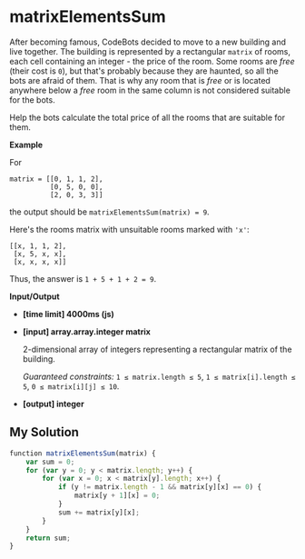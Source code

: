 # matrixElementsSum
﻿After becoming famous, CodeBots decided to move to a new building and live together. The building is represented by a rectangular `matrix` of rooms, each cell containing an integer - the price of the room. Some rooms are _free_ (their cost is `0`), but that's probably because they are haunted, so all the bots are afraid of them. That is why any room that is _free_ or is located anywhere below a _free_ room in the same column is not considered suitable for the bots.

Help the bots calculate the total price of all the rooms that are suitable for them.

**Example**

For

```
matrix = [[0, 1, 1, 2], 
          [0, 5, 0, 0], 
          [2, 0, 3, 3]]

```

the output should be
`matrixElementsSum(matrix) = 9`.

Here's the rooms matrix with unsuitable rooms marked with `'x'`:

```
[[x, 1, 1, 2], 
 [x, 5, x, x], 
 [x, x, x, x]]

```

Thus, the answer is `1 + 5 + 1 + 2 = 9`.

**Input/Output**

*   **[time limit] 4000ms (js)**

*   **[input] array.array.integer matrix**

    2-dimensional array of integers representing a rectangular matrix of the building.

    _Guaranteed constraints:_
    `1 ≤ matrix.length ≤ 5`,
    `1 ≤ matrix[i].length ≤ 5`,
    `0 ≤ matrix[i][j] ≤ 10`.

*   **[output] integer**


## My Solution
```javascript
﻿function matrixElementsSum(matrix) {
    var sum = 0;
    for (var y = 0; y < matrix.length; y++) {
        for (var x = 0; x < matrix[y].length; x++) {
            if (y != matrix.length - 1 && matrix[y][x] == 0) {
                matrix[y + 1][x] = 0;
            }
            sum += matrix[y][x];
        }
    }
    return sum;
}
​
```
